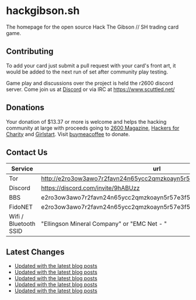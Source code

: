 # hackgibson.sh
The homepage for the open source Hack The Gibson // SH trading card game.


## Contributing

To add your card just submit a pull request with your card's front art, it would be added to the next run of set after community play testing.

Game play and discussions over the project is held the r2600 discord server. Come join us at [Discord](https://discord.com/invite/9hABUzz) or via IRC at https://www.scuttled.net/


## Donations

Your donation of $13.37 or more is welcome and helps the hacking community at large with proceeds going to [2600 Magazine](https://2600.com/), [Hackers for Charity](https://hackersforcharity.org) and [Girlstart](https://girlstart.org).  Visit [buymeacoffee](https://www.buymeacoffee.com/hackgibson.sh) to donate.


## Contact Us

Service | url
-|-
Tor | http://e2ro3ow3awo7r2favn24n65ycc2qmzkoayn5r57e3f56nvjwdcgg32ad.onion
Discord | https://discord.com/invite/9hABUzz
BBS | e2ro3ow3awo7r2favn24n65ycc2qmzkoayn5r57e3f56nvjwdcgg32ad.onion:23
FidoNET | e2ro3ow3awo7r2favn24n65ycc2qmzkoayn5r57e3f56nvjwdcgg32ad.onion:24554
Wifi / Bluetooth SSID | "Ellingson Mineral Company" or "EMC Net - <fidonet address>"

## Latest Changes
<!-- BLOG-POST-LIST:START -->
- [Updated with the latest blog posts](https://github.com/DFW2600/hackgibson.sh/commit/f82840dc000430a3d9efa34cdd452ec83bd38171)
- [Updated with the latest blog posts](https://github.com/DFW2600/hackgibson.sh/commit/55ae32dfc183997c382d9dcd9b9ba80276d9fb40)
- [Updated with the latest blog posts](https://github.com/DFW2600/hackgibson.sh/commit/029ef2c29373f23ead5c4844f490cb4ec62151e4)
- [Updated with the latest blog posts](https://github.com/DFW2600/hackgibson.sh/commit/ff7095bdd59e0cd5a57a359579c51e40d1b8a291)
- [Updated with the latest blog posts](https://github.com/DFW2600/hackgibson.sh/commit/a9ee2b549d5fdc3aa7d0e0cbdde519b934bf91ab)
<!-- BLOG-POST-LIST:END -->

